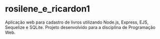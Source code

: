 # rosilene_e_ricardon1
Aplicação web para cadastro de livros utilizando Node.js, Express, EJS, Sequelize e SQLite. Projeto desenvolvido para a disciplina de Programação Web.
